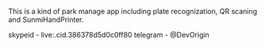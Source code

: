 This is a kind of park manage app including plate recognization, QR scaning and SunmiHandPrinter.

skypeid - live:.cid.386378d5d0c0ff80
telegram - @DevOrigin
